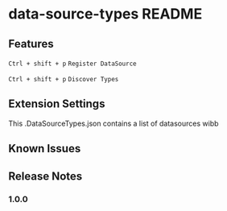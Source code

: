 # data-source-types README


## Features
`Ctrl + shift + p` `Register DataSource`

`Ctrl + shift + p` `Discover Types`
## Extension Settings
This .DataSourceTypes.json contains a list of datasources wibb

## Known Issues


## Release Notes


### 1.0.0

